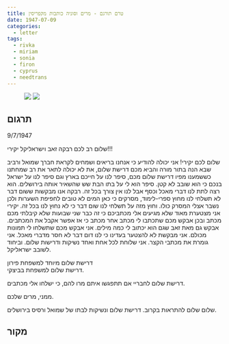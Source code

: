 ```yaml
---
title: טרם תורגם - מרים וסוניה כותבות מקפריסין
date: 1947-07-09
categories:
  - letter
tags:
  - rivka
  - miriam
  - sonia
  - firon
  - cyprus
  - needtrans
---
```


<figure class="half">
    <a  href="/pupko-papers/assets/images/1947-07-09-miriam-1.jpg">
    <img src="/pupko-papers/assets/images/1947-07-09-miriam-1.jpg"></a>
    <a  href="/pupko-papers/assets/images/1947-07-09-miriam-2.jpg">
    <img src="/pupko-papers/assets/images/1947-07-09-miriam-2.jpg"></a>
</figure>

## תרגום

9/7/1947

שלום רב לכם רבקה זאב וישראליקל יקירי!!!

שלום לכם יקירי! אני יכולה להודיע כי אנחנו בריאים ושמחים לקראת חברך
שמואל ורביב שבא הנה בתור מורה והביא מכם דרישת שלום, את לא יכולה לתאר
את רב שמחתנו כששמענו מפיו דרישת שלום מכם, סיפר לנו על חייכם
בארץ וגם סיפר לנו על ישראל בנכם כי הוא שובב לא קטן. סיפר הוא לי על
בתו הבת שש שהשאיר אותה בירושלים. הוא רצה לתת לנו דברי מאכל
וכסף אבל לנו אין צורך בכל זה. רבקה אנו מבקשות ששום דבר לא
תשלחי לנו מחוץ ספרי-לימוד, מסרקים כי כאן המים לא טובים לחפיפת
השערות ולכן נשבר אצלי המסרק כולו. וחוץ מזה על תשלחי לנו שום דבר
כי לא נחוץ לנו בכל זה. יקירי אני מצטערת מאוד שלא מגיעים אלי
מכתביכם כי זה כבר שני שבועות שלא קיבלתי מכם מכתב ובכן אבקש מכם
שתכתבו לי מכתב אחר מכתב כי אז אפשר אקבל את המכתבים. אבקש
גם מאת זאב שגם הוא יכתוב לי כמה מילים. אני אבקש מכם שתשלחו
לי תמונות מכולם. אני מבקשת לא להצטער בעדינו כי לנו דום
דבר לא חסר מדברי מאכל. אני גומרת את מכתבי הקצר. אני שלוחת
לכל אחת ואחד נשיקות ודרישות שלום. וביחוד לשובב ישראליקל.

דרישת שלום מיוחד למשפחת פירון  
דרישת שלום למשפחת בביצקי.

דרישת שלום לחבריי אם תתפגשו איתם מרו להם,
כי ישלחו אלי מכתבים.

ממני, מרים שלכם.

שלום שלום להתראות בקרוב.
דרישת שלום ונשיקות לבתו של שמואל ורסיס
בירושלים.

## מקור
